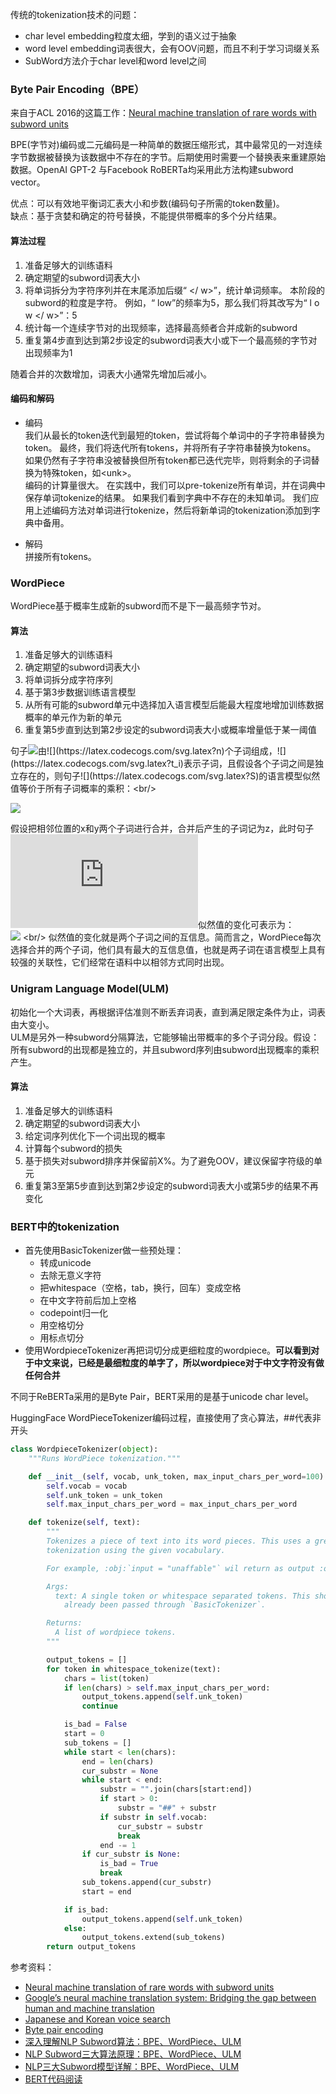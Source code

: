 传统的tokenization技术的问题：
* char level embedding粒度太细，学到的语义过于抽象
* word level embedding词表很大，会有OOV问题，而且不利于学习词缀关系
* SubWord方法介于char level和word level之间

### Byte Pair Encoding（BPE）
来自于ACL 2016的这篇工作：[Neural machine translation of rare words with subword units](https://www.aclweb.org/anthology/P16-1162.pdf)

BPE(字节对)编码或二元编码是一种简单的数据压缩形式，其中最常见的一对连续字节数据被替换为该数据中不存在的字节。后期使用时需要一个替换表来重建原始数据。OpenAI GPT-2 与Facebook RoBERTa均采用此方法构建subword vector。

优点：可以有效地平衡词汇表大小和步数(编码句子所需的token数量)。 <br/>
缺点：基于贪婪和确定的符号替换，不能提供带概率的多个分片结果。


#### 算法过程
1. 准备足够大的训练语料
2. 确定期望的subword词表大小
3. 将单词拆分为字符序列并在末尾添加后缀“ </ w>”，统计单词频率。 本阶段的subword的粒度是字符。 例如，“ low”的频率为5，那么我们将其改写为“ l o w </ w>”：5
4. 统计每一个连续字节对的出现频率，选择最高频者合并成新的subword
5. 重复第4步直到达到第2步设定的subword词表大小或下一个最高频的字节对出现频率为1

随着合并的次数增加，词表大小通常先增加后减小。

#### 编码和解码
* 编码 <br/>
我们从最长的token迭代到最短的token，尝试将每个单词中的子字符串替换为token。 最终，我们将迭代所有tokens，并将所有子字符串替换为tokens。 如果仍然有子字符串没被替换但所有token都已迭代完毕，则将剩余的子词替换为特殊token，如\<unk\>。<br/>
编码的计算量很大。 在实践中，我们可以pre-tokenize所有单词，并在词典中保存单词tokenize的结果。 如果我们看到字典中不存在的未知单词。 我们应用上述编码方法对单词进行tokenize，然后将新单词的tokenization添加到字典中备用。

* 解码 <br/>
拼接所有tokens。

### WordPiece
WordPiece基于概率生成新的subword而不是下一最高频字节对。

#### 算法
1. 准备足够大的训练语料
2. 确定期望的subword词表大小
3. 将单词拆分成字符序列
4. 基于第3步数据训练语言模型
5. 从所有可能的subword单元中选择加入语言模型后能最大程度地增加训练数据概率的单元作为新的单元
6. 重复第5步直到达到第2步设定的subword词表大小或概率增量低于某一阈值

句子![](https://latex.codecogs.com/svg.latex?{S=(t_1,t_2,...,t_n)})由![](https://latex.codecogs.com/svg.latex?n)个子词组成，![](https://latex.codecogs.com/svg.latex?t_i)表示子词，且假设各个子词之间是独立存在的，则句子![](https://latex.codecogs.com/svg.latex?S)的语言模型似然值等价于所有子词概率的乘积：<br/>

![](https://latex.codecogs.com/svg.latex?{logP(S)=\sum_{i=1}^nP(t_i)})

假设把相邻位置的x和y两个子词进行合并，合并后产生的子词记为z，此时句子![](https://latex.codecogs.com/svg.latex?S)似然值的变化可表示为： <br/>
![](https://latex.codecogs.com/svg.latex?{logP(t_z)-(logP(t_x)+logP(t_y))=log(\frac{logP(t_z)}{logP(t_x)logP(t_y)})}) <br/>
似然值的变化就是两个子词之间的互信息。简而言之，WordPiece每次选择合并的两个子词，他们具有最大的互信息值，也就是两子词在语言模型上具有较强的关联性，它们经常在语料中以相邻方式同时出现。

### Unigram Language Model(ULM)
初始化一个大词表，再根据评估准则不断丢弃词表，直到满足限定条件为止，词表由大变小。<br/>
ULM是另外一种subword分隔算法，它能够输出带概率的多个子词分段。假设：所有subword的出现都是独立的，并且subword序列由subword出现概率的乘积产生。

#### 算法
1. 准备足够大的训练语料
2. 确定期望的subword词表大小
3. 给定词序列优化下一个词出现的概率
4. 计算每个subword的损失
5. 基于损失对subword排序并保留前X%。为了避免OOV，建议保留字符级的单元
6. 重复第3至第5步直到达到第2步设定的subword词表大小或第5步的结果不再变化

### BERT中的tokenization
* 首先使用BasicTokenizer做一些预处理：
    - 转成unicode
    - 去除无意义字符
    - 把whitespace（空格，tab，换行，回车）变成空格
    - 在中文字符前后加上空格
    - codepoint归一化
    - 用空格切分
    - 用标点切分
* 使用WordpieceTokenizer再把词切分成更细粒度的wordpiece。<b>可以看到对于中文来说，已经是最细粒度的单字了，所以wordpiece对于中文字符没有做任何合并</b>

不同于ReBERTa采用的是Byte Pair，BERT采用的是基于unicode char level。

HuggingFace WordPieceTokenizer编码过程，直接使用了贪心算法，##代表非开头
``` python
class WordpieceTokenizer(object):
    """Runs WordPiece tokenization."""

    def __init__(self, vocab, unk_token, max_input_chars_per_word=100):
        self.vocab = vocab
        self.unk_token = unk_token
        self.max_input_chars_per_word = max_input_chars_per_word

    def tokenize(self, text):
        """
        Tokenizes a piece of text into its word pieces. This uses a greedy longest-match-first algorithm to perform
        tokenization using the given vocabulary.

        For example, :obj:`input = "unaffable"` wil return as output :obj:`["un", "##aff", "##able"]`.

        Args:
          text: A single token or whitespace separated tokens. This should have
            already been passed through `BasicTokenizer`.

        Returns:
          A list of wordpiece tokens.
        """

        output_tokens = []
        for token in whitespace_tokenize(text):
            chars = list(token)
            if len(chars) > self.max_input_chars_per_word:
                output_tokens.append(self.unk_token)
                continue

            is_bad = False
            start = 0
            sub_tokens = []
            while start < len(chars):
                end = len(chars)
                cur_substr = None
                while start < end:
                    substr = "".join(chars[start:end])
                    if start > 0:
                        substr = "##" + substr
                    if substr in self.vocab:
                        cur_substr = substr
                        break
                    end -= 1
                if cur_substr is None:
                    is_bad = True
                    break
                sub_tokens.append(cur_substr)
                start = end

            if is_bad:
                output_tokens.append(self.unk_token)
            else:
                output_tokens.extend(sub_tokens)
        return output_tokens
```


参考资料：
* [Neural machine translation of rare words with subword units](https://www.aclweb.org/anthology/P16-1162.pdf)
* [Google’s neural machine translation system: Bridging the gap between
human and machine translation](https://arxiv.org/pdf/1609.08144.pdf)
* [Japanese and Korean voice search]()
* [Byte pair encoding](https://en.wikipedia.org/wiki/Byte_pair_encoding)
* [深入理解NLP Subword算法：BPE、WordPiece、ULM](https://zhuanlan.zhihu.com/p/86965595)
* [NLP Subword三大算法原理：BPE、WordPiece、ULM](https://mp.weixin.qq.com/s/dCImNYDmIk6tWJFCp5OE-w)
* [NLP三大Subword模型详解：BPE、WordPiece、ULM](https://zhuanlan.zhihu.com/p/191648421?utm_source=wechat_session)
* [BERT代码阅读](http://fancyerii.github.io/2019/03/09/bert-codes/#%E5%88%86%E8%AF%8D)